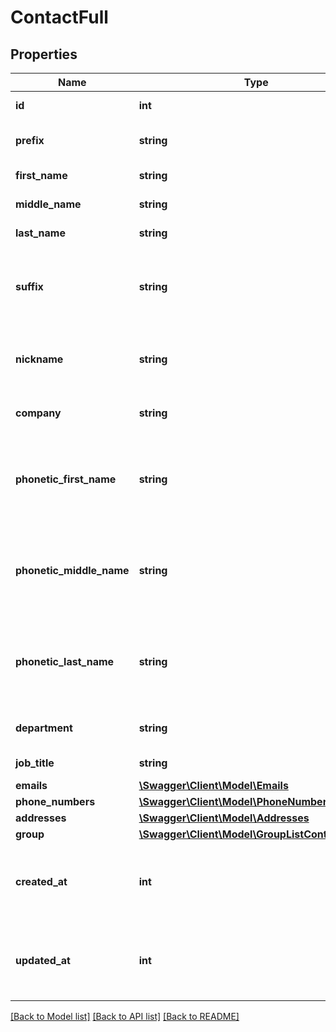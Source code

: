 # ContactFull

## Properties
Name | Type | Description | Notes
------------ | ------------- | ------------- | -------------
**id** | **int** | Integer ID. Read-only. | [optional] 
**prefix** | **string** | Salutation, such as Mr, Mrs, or Dr | [optional] 
**first_name** | **string** | First name or given name | [optional] 
**middle_name** | **string** | Middle or second name | [optional] 
**last_name** | **string** | Last name or surname | [optional] 
**suffix** | **string** | Suffix, such as \&quot;Jr.\&quot;, \&quot;Sr.\&quot;, \&quot;II\&quot;, or \&quot;III\&quot; | [optional] 
**nickname** | **string** | Nickname, or a shortened informal version of the contact&#39;s name | [optional] 
**company** | **string** | Name of the contact&#39;s company | [optional] 
**phonetic_first_name** | **string** | Phonetic first name. Useful for remembering how to pronounce the contact&#39;s name. | [optional] 
**phonetic_middle_name** | **string** | Phonetic middle name. Useful for remembering how to pronounce the contact&#39;s name. | [optional] 
**phonetic_last_name** | **string** | Phonetic last name. Useful for remembering how to pronounce the contact&#39;s name. | [optional] 
**department** | **string** | Name of the contact&#39;s department | [optional] 
**job_title** | **string** | Contact&#39;s job title | [optional] 
**emails** | [**\Swagger\Client\Model\Emails**](Emails.md) |  | [optional] 
**phone_numbers** | [**\Swagger\Client\Model\PhoneNumberContact[]**](PhoneNumberContact.md) |  | [optional] 
**addresses** | [**\Swagger\Client\Model\Addresses**](Addresses.md) |  | [optional] 
**group** | [**\Swagger\Client\Model\GroupListContacts**](GroupListContacts.md) |  | [optional] 
**created_at** | **int** | Integer UNIX timestamp when the contact was created. Read-only. | [optional] 
**updated_at** | **int** | Integer UNIX timestamp when the contact was created. Read-only. | [optional] 

[[Back to Model list]](../README.md#documentation-for-models) [[Back to API list]](../README.md#documentation-for-api-endpoints) [[Back to README]](../README.md)


